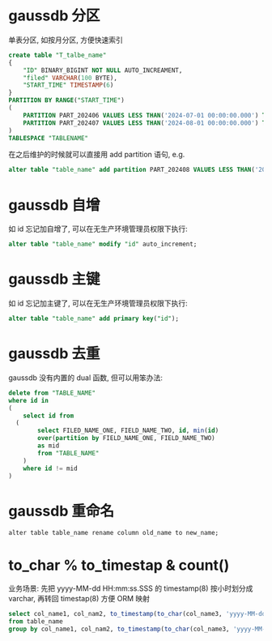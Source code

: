 # gaussdb 分区

单表分区, 如按月分区, 方便快速索引

```sql
create table "T_talbe_name"
{
    "ID" BINARY_BIGINT NOT NULL AUTO_INCREAMENT,
    "filed" VARCHAR(100 BYTE),
    "START_TIME" TIMESTAMP(6)
}
PARTITION BY RANGE("START_TIME")
(
    PARTITION PART_202406 VALUES LESS THAN('2024-07-01 00:00:00.000') TABLESPACE "TABLENAME_PART",
    PARTITION PART_202407 VALUES LESS THAN('2024-08-01 00:00:00.000') TABLESPACE "TABLENAME_PART"
)
TABLESPACE "TABLENAME"
```

在之后维护的时候就可以直接用 add partition 语句, e.g.

```sql
alter table "table_name" add partition PART_202408 VALUES LESS THAN('2024-09-01 00:00:00.000') TABLESPACE "TABLENAME_PART";
```

# gaussdb 自增

如 id 忘记加自增了, 可以在无生产环境管理员权限下执行:

```sql
alter table "table_name" modify "id" auto_increment;
```

# gaussdb 主键

如 id 忘记加主键了, 可以在无生产环境管理员权限下执行:

```sql
alter table "table_name" add primary key("id");
```

# gaussdb 去重

gaussdb 没有内置的 dual 函数, 但可以用笨办法:

```sql
delete from "TABLE_NAME"
where id in
(
    select id from
  (
        select FILED_NAME_ONE, FIELD_NAME_TWO, id, min(id)
        over(partition by FIELD_NAME_ONE, FIELD_NAME_TWO)
        as mid
        from "TABLE_NAME"
    )
    where id != mid
)
```

# gaussdb 重命名

`alter table table_name rename column old_name to new_name;`

# to_char % to_timestap & count()

业务场景: 先把 yyyy-MM-dd HH:mm:ss.SSS 的 timestamp(8) 按小时划分成 varchar, 再转回 timestap(8) 方便 ORM 映射

```sql
select col_name1, col_nam2, to_timestamp(to_char(col_name3, 'yyyy-MM-dd HH24'), 'yyyy-MM-dd HH24:MI:SS.FF3') as nick_name, coalesce(count(1), 0) as count
from table_name
group by col_name1, col_nam2, to_timestamp(to_char(col_name3, 'yyyy-MM-dd HH24'), 'yyyy-MM-dd HH24:MI:SS.FF3');
```

